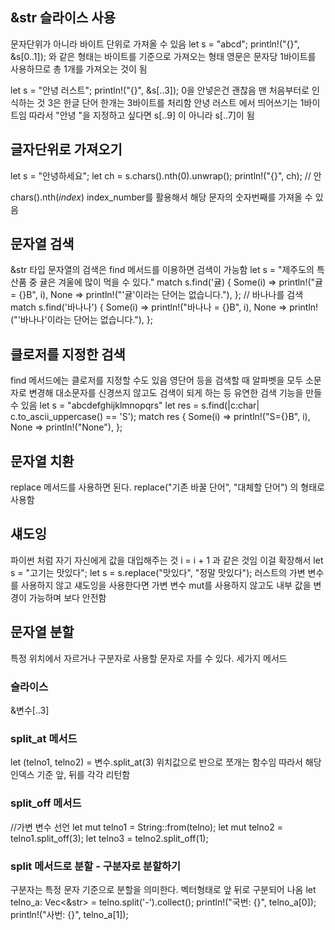 ## &str 슬라이스 사용
문자단위가 아니라 바이트 단위로 가져올 수 있음
let s = "abcd";
println!("{}", &s\[0..1]);
와 같은 형태는 바이트를 기준으로 가져오는 형태
영문은 문자당 1바이트를 사용하므로 총 1개를 가져오는 것이 됨

let s = "안녕 러스트";
println!("{}", &s\[..3]);
0을 안넣은건 괜찮음 맨 처음부터로 인식하는 것
3은 한글 단어 한개는 3바이트를 처리함
안녕 러스트 에서 띄어쓰기는 1바이트임 따라서 "안녕 "을 지정하고 싶다면
s\[..9] 이 아니라 s\[..7]이 됨

## 글자단위로 가져오기
let s = "안녕하세요";
let ch = s.chars().nth(0).unwrap();
println!("{}", ch); // 안

chars().nth(*index*) index_number를 활용해서 해당 문자의 숫자번째를 가져올 수 있음

## 문자열 검색
&str 타입 문자열의 검색은 find 메서드를 이용하면 검색이 가능함
let s = "제주도의 특산품 중 귤은 겨울에 많이 먹을 수 있다."
match s.find('귤) {
	Some(i) => println!("귤 = {}B", i),
	None => println!("'귤'이라는 단어는 없습니다."),
};
// 바나나를 검색
match s.find('바나나') {
	Some(i) => println!("바나나 = {}B", i),
	None => println!("'바나나'이라는 단어는 없습니다."),
};

## 클로저를 지정한 검색
find 메서드에는 클로저를 지정할 수도 있음
영단어 등을 검색할 때 알파벳을 모두 소문자로 변경해 대소문자를 신경쓰지 않고도 검색이 되게 하는 등 유연한 검색 기능을 만들 수 있음
let s = "abcdefghijklmnopqrs"
let res = s.find(|c:char| c.to_ascii_uppercase() == 'S');
match res {
	Some(i) => println!("S={}B", i),
	None => println!("None"),
};

## 문자열 치환
replace 메서드를 사용하면 된다.
replace("기존 바꿀 단어", "대체할 단어") 의 형태로 사용함

## 섀도잉
파이썬 처럼 자기 자신에게 값을 대입해주는 것 i = i + 1 과 같은 것임
이걸 확장해서
let s = "고기는 맛있다";
let s = s.replace("맛있다", "정말 맛있다");
러스트의 가변 변수를 사용하지 않고 섀도잉을 사용한다면
가변 변수 mut를 사용하지 않고도 내부 값을 변경이 가능하며 보다 안전함

## 문자열 분할
특정 위치에서 자르거나 구분자로 사용할 문자로 자를 수 있다.
세가지 메서드
### 슬라이스
&변수\[..3]

### split_at 메서드
let (telno1, telno2) = 변수.split_at(3)
위치값으로 반으로 쪼개는 함수임
따라서 해당 인덱스 기준 앞, 뒤를 각각 리턴함
### split_off 메서드
//가변 변수 선언
let mut telno1 = String::from(telno);
let mut telno2 = telno1.split_off(3);
let telno3 = telno2.split_off(1);

### split 메서드로 분할 - 구분자로 분할하기
구분자는 특정 문자 기준으로 분할을 의미한다.
벡터형태로 앞 뒤로 구분되어 나옴
let telno_a: Vec<&str> = telno.split('-').collect();
println!("국번: {}", telno_a\[0]);
println!("사번: {}", telno_a\[1]);
